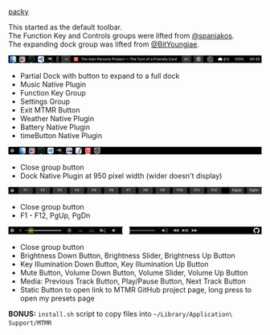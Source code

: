 [packy](items.json)

This started as the default toolbar.\
The Function Key and Controls groups were lifted from [@spaniakos](../README.md#spaniakos).\
The expanding dock group was lifted from [@BitYoungjae](../README.md#BitYoungjae).

![main touchbar](00-main.png "Main")
- Partial Dock with button to expand to a full dock
- Music Native Plugin
- Function Key Group
- Settings Group
- Exit MTMR Button
- Weather Native Plugin
- Battery Native Plugin
- timeButton Native Plugin


![full dock](01-full-dock.png "Dock")
- Close group button
- Dock Native Plugin at 950 pixel width (wider doesn't display)

![function keys](02-function-keys.png "Function Keys")
- Close group button
- F1 - F12, PgUp, PgDn

![fsettings](03-settings.png "Settings")
- Close group button
- Brightness Down Button, Brightness Slider, Brightness Up Button
- Key Illumination Down Button, Key Illumination Up Button
- Mute Button, Volume Down Button, Volume Slider, Volume Up Button
- Media: Previous Track Button, Play/Pause Button, Next Track Button
- Static Button to open link to MTMR GitHub project page, long press to open my presets page

**BONUS:** `install.sh` script to copy files into `~/Library/Application\ Support/MTMR`
